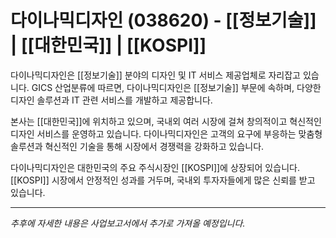 # 다이나믹디자인 (038620) - [[정보기술]] | [[대한민국]] | [[KOSPI]]

다이나믹디자인은 [[정보기술]] 분야의 디자인 및 IT 서비스 제공업체로 자리잡고 있습니다. GICS 산업분류에 따르면, 다이나믹디자인은 [[정보기술]] 부문에 속하며, 다양한 디자인 솔루션과 IT 관련 서비스를 개발하고 제공합니다.

본사는 [[대한민국]]에 위치하고 있으며, 국내외 여러 시장에 걸쳐 창의적이고 혁신적인 디자인 서비스를 운영하고 있습니다. 다이나믹디자인은 고객의 요구에 부응하는 맞춤형 솔루션과 혁신적인 기술을 통해 시장에서 경쟁력을 강화하고 있습니다.

다이나믹디자인은 대한민국의 주요 주식시장인 [[KOSPI]]에 상장되어 있습니다. [[KOSPI]] 시장에서 안정적인 성과를 거두며, 국내외 투자자들에게 많은 신뢰를 받고 있습니다.

---

*추후에 자세한 내용은 사업보고서에서 추가로 가져올 예정입니다.*
